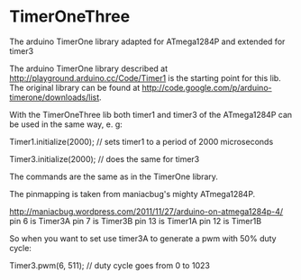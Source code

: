 TimerOneThree
=============

The arduino TimerOne library adapted for ATmega1284P and extended for timer3

The arduino TimerOne library described at http://playground.arduino.cc/Code/Timer1 is the starting point for this lib. The original library can be found at http://code.google.com/p/arduino-timerone/downloads/list.

With the TimerOneThree lib both timer1 and timer3 of the ATmega1284P can be used in the same way, e. g:

Timer1.initialize(2000); // sets timer1 to a period of 2000 microseconds

Timer3.initialize(2000); // does the same for timer3

The commands are the same as in the TimerOne library.

The pinmapping is taken from maniacbug's mighty ATmega1284P.

http://maniacbug.wordpress.com/2011/11/27/arduino-on-atmega1284p-4/
  pin 6 is Timer3A
  pin 7 is Timer3B
  pin 13 is Timer1A
  pin 12 is Timer1B

So when you want to set use timer3A to generate a pwm with 50% duty cycle:

Timer3.pwm(6, 511);  // duty cycle goes from 0 to 1023
